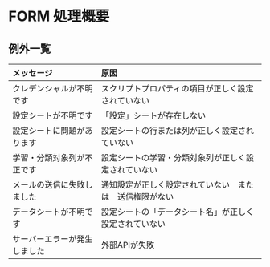 # FORM 処理概要

## 例外一覧

| メッセージ | 原因 |
|:---------|:------|
|クレデンシャルが不明です |スクリプトプロパティの項目が正しく設定されていない|
|設定シートが不明です |「設定」シートが存在しない|
|設定シートに問題があります|設定シートの行または列が正しく設定されていない|
|学習・分類対象列が不正です|設定シートの学習・分類対象列が正しく設定されていない|
|メールの送信に失敗しました |通知設定が正しく設定されていない　または　送信権限がない|
|データシートが不明です|設定シートの「データシート名」が正しく設定されていない|
|サーバーエラーが発生しました|外部APIが失敗|
